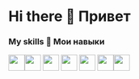 # Hi there 👋 Привет 

### My skills :tea: Мои навыки 

<img height="32" width="32" src="https://cdn.simpleicons.org/c/#A8B9CC"/><img height="32" width="32" src="https://cdn.simpleicons.org/cplusplus/#00599C"/> 
<img height="32" width="32" src="https://cdn.simpleicons.org/python/#00599C"/>
<img height="32" width="32" src="https://cdn.simpleicons.org/vim/#019733"/>
<img height="32" width="32" src="https://cdn.simpleicons.org/linux/#FCC624"/>
<img height="32" width="32" src="https://cdn.simpleicons.org/git/#F05032"/><img height="32" width="32" src="https://cdn.simpleicons.org/virtualbox/#183A61"/>
